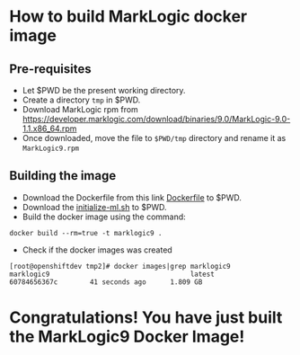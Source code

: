 # How to build MarkLogic docker image

## Pre-requisites

- Let $PWD be the present working directory.
- Create a directory ```tmp``` in $PWD.
- Download MarkLogic rpm from https://developer.marklogic.com/download/binaries/9.0/MarkLogic-9.0-1.1.x86_64.rpm
- Once downloaded, move the file to ```$PWD/tmp``` directory and rename it as ```MarkLogic9.rpm```

## Building the image
- Download the Dockerfile from this link [Dockerfile](../platform/MarkLogic/Dockerfile) to $PWD.
- Download the [initialize-ml.sh](../platform/MarkLogic/initialize-ml.sh) to $PWD.
- Build the docker image  using the command:
```
docker build --rm=true -t marklogic9 .
```
- Check if the docker images was created

```
[root@openshiftdev tmp2]# docker images|grep marklogic9
marklogic9                                   latest              60784656367c        41 seconds ago      1.809 GB

```
# Congratulations! You have just built the MarkLogic9 Docker Image!
